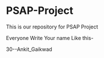 # PSAP-Project

This is our repository for PSAP Project

Everyone Write Your name Like this-

30--Ankit_Gaikwad
